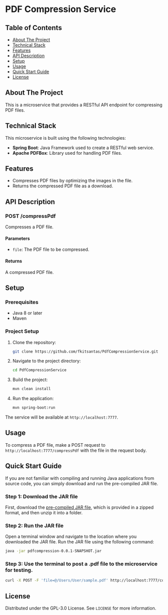 # PDF Compression Service

## Table of Contents
- [About The Project](#about-the-project)
- [Technical Stack](#technical-stack)
- [Features](#features)
- [API Description](#api-description)
- [Setup](#setup)
- [Usage](#usage)
- [Quick Start Guide](#usage)
- [License](#license)

## About The Project

This is a microservice that provides a RESTful API endpoint for compressing PDF files. 

## Technical Stack

This microservice is built using the following technologies:

- **Spring Boot**: Java Framework used to create a RESTful web service.
- **Apache PDFBox**: Library used for handling PDF files.

## Features

- Compresses PDF files by optimizing the images in the file.
- Returns the compressed PDF file as a download.

## API Description

### POST /compressPdf

Compresses a PDF file.

#### Parameters

- `file`: The PDF file to be compressed.

#### Returns

A compressed PDF file.

## Setup

### Prerequisites

- Java 8 or later
- Maven

### Project Setup

1. Clone the repository:

    ```bash
    git clone https://github.com/fkitsantas/PdfCompressionService.git
    ```

2. Navigate to the project directory:

    ```bash
    cd PdfCompressionService
    ```

3. Build the project:

    ```bash
    mvn clean install
    ```

4. Run the application:

    ```bash
    mvn spring-boot:run
    ```

The service will be available at `http://localhost:7777`.

## Usage

To compress a PDF file, make a POST request to `http://localhost:7777/compressPdf` with the file in the request body.

## Quick Start Guide

If you are not familiar with compiling and running Java applications from source code, you can simply download and run the pre-compiled JAR file.

### Step 1: Download the JAR file

First, download the [pre-compiled JAR file](https://github.com/fkitsantas/PdfCompressionService/files/12207359/PdfCompressionService.jar.zip), which is provided in a zipped format, and then unzip it into a folder.

### Step 2: Run the JAR file

Open a terminal window and navigate to the location where you downloaded the JAR file. Run the JAR file using the following command:

```bash
java -jar pdfcompression-0.0.1-SNAPSHOT.jar
```
### Step 3: Use the terminal to post a .pdf file to the microservice for testing.

```bash
curl -X POST -F 'file=@/Users/User/sample.pdf' http://localhost:7777/compressPdf --output compressed.pdf'
```

## License

Distributed under the GPL-3.0 License. See `LICENSE` for more information.
